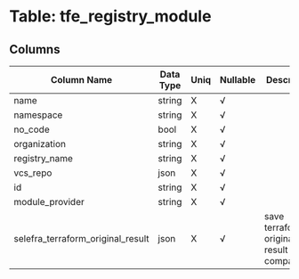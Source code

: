 # Table: tfe_registry_module

## Columns 

|  Column Name   |  Data Type  | Uniq | Nullable | Description | 
|  ----  | ----  | ----  | ----  | ---- | 
| name | string | X | √ |  | 
| namespace | string | X | √ |  | 
| no_code | bool | X | √ |  | 
| organization | string | X | √ |  | 
| registry_name | string | X | √ |  | 
| vcs_repo | json | X | √ |  | 
| id | string | X | √ |  | 
| module_provider | string | X | √ |  | 
| selefra_terraform_original_result | json | X | √ | save terraform original result for compatibility | 


